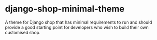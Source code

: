 # django-shop-minimal-theme
A theme for Django shop that has minimal requirements to run and should provide a good starting point for developers who wish to build their own customised shop.
